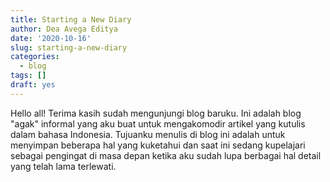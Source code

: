 ```yaml
---
title: Starting a New Diary
author: Dea Avega Editya
date: '2020-10-16'
slug: starting-a-new-diary
categories:
  - blog
tags: []
draft: yes
---
```

Hello all! Terima kasih sudah mengunjungi blog baruku. Ini adalah blog "agak" informal yang aku buat untuk mengakomodir artikel yang kutulis dalam bahasa Indonesia. Tujuanku menulis di blog ini adalah untuk menyimpan beberapa hal yang kuketahui dan saat ini sedang kupelajari sebagai pengingat di masa depan ketika aku sudah lupa berbagai hal detail yang telah lama terlewati.
